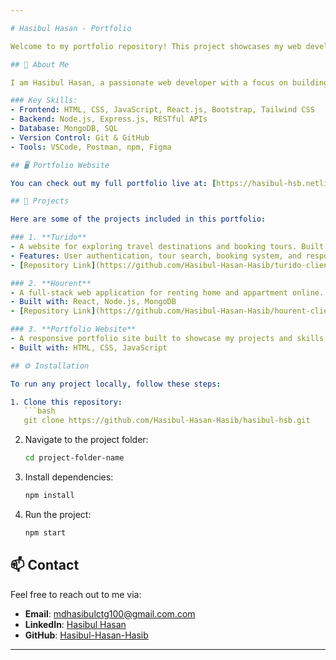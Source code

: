 ```yaml
---

# Hasibul Hasan - Portfolio

Welcome to my portfolio repository! This project showcases my web development journey, skills, and projects that I have worked on. It includes a collection of my personal and professional work in various technologies, demonstrating my experience in creating scalable and efficient solutions.

## 🚀 About Me

I am Hasibul Hasan, a passionate web developer with a focus on building modern, responsive, and interactive websites and applications. I have experience working with the MERN stack (MongoDB, Express.js, React, Node.js) and a variety of other technologies. My portfolio represents my dedication to continuous learning and the craft of web development.

### Key Skills:
- Frontend: HTML, CSS, JavaScript, React.js, Bootstrap, Tailwind CSS
- Backend: Node.js, Express.js, RESTful APIs
- Database: MongoDB, SQL
- Version Control: Git & GitHub
- Tools: VSCode, Postman, npm, Figma

## 🖥️ Portfolio Website

You can check out my full portfolio live at: [https://hasibul-hsb.netlify.app](https://hasibul-hsb.netlify.app/).

## 💼 Projects

Here are some of the projects included in this portfolio:

### 1. **Turido**  
- A website for exploring travel destinations and booking tours. Built with the MERN stack.
- Features: User authentication, tour search, booking system, and responsive design.
- [Repository Link](https://github.com/Hasibul-Hasan-Hasib/turido-client) (Optional)

### 2. **Hourent**  
- A full-stack web application for renting home and appartment online.
- Built with: React, Node.js, MongoDB
- [Repository Link](https://github.com/Hasibul-Hasan-Hasib/hourent-client) (Optional)

### 3. **Portfolio Website**  
- A responsive portfolio site built to showcase my projects and skills.
- Built with: HTML, CSS, JavaScript

## ⚙️ Installation

To run any project locally, follow these steps:

1. Clone this repository:
   ```bash
   git clone https://github.com/Hasibul-Hasan-Hasib/hasibul-hsb.git
   ```
2. Navigate to the project folder:
   ```bash
   cd project-folder-name
   ```
3. Install dependencies:
   ```bash
   npm install
   ```
4. Run the project:
   ```bash
   npm start
   ```

## 📫 Contact

Feel free to reach out to me via:

- **Email**: mdhasibulctg100@gmail.com.com
- **LinkedIn**: [Hasibul Hasan](https://www.linkedin.com/in/md-hasibul-hasan-hasib/)
- **GitHub**: [Hasibul-Hasan-Hasib](https://github.com/Hasibul-Hasan-Hasib)

---
```

